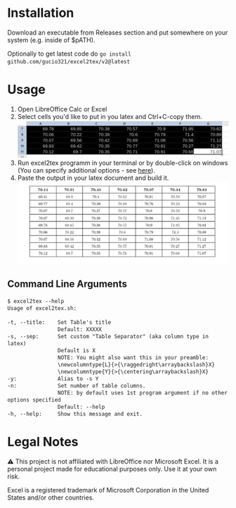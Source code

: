 # Installation

Download an executable from Releases section and put somewhere on your system (e.g. inside of $pATH).

Optionally to get latest code do `go install github.com/gucio321/excel2tex/v2@latest`

# Usage

1. Open LibreOffice Calc or Excel
2. Select cells you'd like to put in you latex and Ctrl+C-copy them.
![Select cells](./images/select-cells.png)
3. Run excel2tex programm in your terminal or by double-click on windows (You can specify additional options - see [here](#command-line-arguments)).
4. Paste the output in your latex document and build it.
![Paste in latex](./images/paste-in-latex.png)

## Command Line Arguments

```console
$ excel2tex --help
Usage of excel2tex.sh:

-t, --title:    Set Table's title
                Default: XXXXX
-s, --sep:      Set custom "Table Separator" (aka column type in latex)
                Default is X
                NOTE: You might also want this in your preamble:
                \newcolumntype{L}{>{\raggedright\arraybackslash}X}
                \newcolumntype{Y}{>{\centering\arraybackslash}X}
-y:             Alias to -s Y
-n:             Set number of table columns.
                NOTE: by default uses 1st program argument if no other options specified
                Default: --help
-h, --help:     Show this message and exit.
```

# Legal Notes

:warning: This project is not affiliated with LibreOffice nor Microsoft Excel. It is a personal project made for educational purposes only. Use it at your own risk.

Excel is a registered trademark of Microsoft Corporation in the United States and/or other countries.
